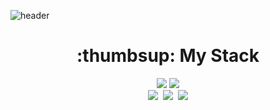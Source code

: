 ![header](https://capsule-render.vercel.app/api?type=waving&height=300&weight=100%&text=WELCOME!&fontSize=90&fontAlign=72&fontAlignY=37&desc=NAMEE%20GOOD%20CODE&descSize=35&descAlign=79&descAlignY=53&animation=scaleIn&fontColor=fff)

<!--
**nameecod/nameecod** is a ✨ _special_ ✨ repository because its `README.md` (this file) appears on your GitHub profile.

Here are some ideas to get you started:

- 🔭 I’m currently working on ...
- 🌱 I’m currently learning ...
- 👯 I’m looking to collaborate on ...
- 🤔 I’m looking for help with ...
- 💬 Ask me about ...
- 📫 How to reach me: ...
- 😄 Pronouns: ...
- ⚡ Fun fact: ...
-->

<div align="center">
  <h1>:thumbsup: My Stack</h1>
<img src="https://img.shields.io/badge/-Python-3776AB?style=flat&logo=Python&logoColor=white">&nbsp;<img src="https://img.shields.io/badge/-Java-007396?style=flat&logo=Java&logoColor=white"><br>
<img src="https://img.shields.io/badge/-JavaScript-F7DF1E?style=flat&logo=JavaScript&logoColor=white">
&nbsp;<img src="https://img.shields.io/badge/-HTML5-E34F26?style=flat&logo=HTML5&logoColor=white">
&nbsp;<img src="https://img.shields.io/badge/-CSS3-1572B6?style=flat&logo=CSS3&logoColor=white">

</div>
